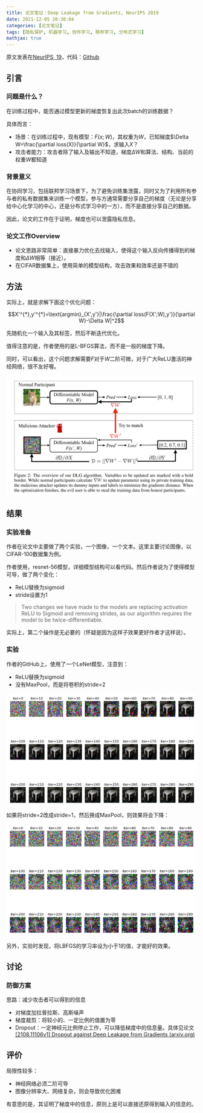 ```yaml
---
title: 论文笔记：Deep Leakage from Gradients, NeurIPS 2019
date: 2021-12-05 20:38:04
categories: [论文笔记]
tags: [隐私保护, 机器学习, 协作学习, 联邦学习, 分布式学习]
mathjax: true
---
```


原文发表在[NeurIPS, 19](https://papers.nips.cc/paper/2019/file/60a6c4002cc7b29142def8871531281a-Paper.pdf)，代码：[Github](https://github.com/mit-han-lab/dlg)

<!--more-->

## 引言

### 问题是什么？

在训练过程中，能否通过模型更新的梯度恢复出此次batch的训练数据？

具体而言：

- 场景：在训练过程中，现有模型：$F(x;W)$，其权重为$W$，已知梯度$\Delta W=\frac{\partial loss(X)}{\partial W}$，求输入$X$？
- 攻击者能力：攻击者除了输入及输出不知道，梯度$\Delta W$和算法、结构、当前的权重$W$都知道

### 背景意义

在协同学习，包括联邦学习场景下，为了避免训练集泄露，同时又为了利用所有参与者的私有数据集来训练一个模型，参与方通常需要分享自己的梯度（无论是分享给中心化学习的中心，还是分布式学习中的一方），而不是直接分享自己的数据。

因此，论文的工作在于证明，梯度也可以泄露隐私信息。

### 论文工作Overview

- 论文思路非常简单：直接暴力优化去找输入，使得这个输入反向传播得到的梯度和$\Delta W$相等（接近）。
- 在CIFAR数据集上，使用简单的模型结构，攻击效果和效率还是不错的

## 方法

实际上，就是求解下面这个优化问题：

$$X'^{*},y'^{*}=\text{argmin}_{X',y'}|\frac{\partial loss(F(X';W),y')}{\partial  W}-\Delta W|^2$$

先随机化一个输入及其标签，然后不断迭代优化。

值得注意的是，作者使用的是L-BFGS算法，而不是一般的梯度下降。

同时，可以看出，这个问题求解需要$F$对于$W$二阶可微，对于广大ReLU激活的神经网络，很不友好喔。

![Untitled](dlg/Untitled3.png)

## 结果

### 实验准备

作者在论文中主要做了两个实验，一个图像，一个文本。这里主要讨论图像，以CIFAR-100数据集为例。

作者使用，resnet-56模型，详细模型结构可以看代码。然后作者说为了使得模型可导，做了两个变化：

- ReLU替换为sigmoid
- stride设置为1

> Two changes we have made to the models are replacing activation ReLU to Sigmoid and removing strides, as our algorithm requires the model to be twice-differentiable.
> 

实际上，第二个操作是无必要的（怀疑是因为这样子效果更好作者才这样说）。

### 实验

作者的GitHub上，使用了一个LeNet模型，注意到：

- ReLU替换为sigmoid
- 没有MaxPool，而是将卷积的stride=2

![Untitled](dlg/Untitled4.png)

如果将stride=2改成stride=1，然后换成MaxPool，则效果将会下降：

![Untitled](dlg/Untitled5.png)

另外，实验时发现，将LBFGS的学习率设为小于1的值，才能好的效果。

## 讨论

### 防御方案

思路：减少攻击者可以得到的信息

- 对梯度加拉普拉斯、高斯噪声
- 梯度裁剪：将较小的、一定比例的值置为零
- Dropout：一定神经元比例停止工作，可以降低梯度中的信息量。具体见论文[[2108.11106v1] Dropout against Deep Leakage from Gradients (arxiv.org)](https://arxiv.org/abs/2108.11106v1)

## 评价

局限性较多：

- 神经网络必须二阶可导
- 图像分辨率大、网络复杂，则会导致优化困难

有意思的是，其证明了梯度中的信息，原则上是可以直接还原得到输入的信息的。
